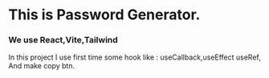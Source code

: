 # This is Password Generator.

### We use React,Vite,Tailwind
 In this project I use first time some hook like : useCallback,useEffect
 useRef, And make copy btn.

